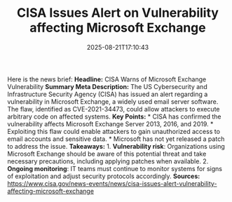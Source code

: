 ﻿---
title: "CISA Issues Alert on Vulnerability affecting Microsoft Exchange"
date: "2025-08-21T17:10:43"
category: "Markets"
summary: ""
slug: "cisa issues alert on vulnerability affecting microsoft excha"
source_urls:
  - "https://www.cisa.gov/news-events/news/cisa-issues-alert-vulnerability-affecting-microsoft-exchange"
seo:
  title: "CISA Issues Alert on Vulnerability affecting Microsoft Exchange | Hash n Hedge"
  description: ""
  keywords: ["news", "markets", "brief"]
---
Here is the news brief:  **Headline:** CISA Warns of Microsoft Exchange Vulnerability  **Summary Meta Description:** The US Cybersecurity and Infrastructure Security Agency (CISA) has issued an alert regarding a vulnerability in Microsoft Exchange, a widely used email server software. The flaw, identified as CVE-2021-34473, could allow attackers to execute arbitrary code on affected systems.  **Key Points:**  * CISA has confirmed the vulnerability affects Microsoft Exchange Server 2013, 2016, and 2019. * Exploiting this flaw could enable attackers to gain unauthorized access to email accounts and sensitive data. * Microsoft has not yet released a patch to address the issue.  **Takeaways:**  1. **Vulnerability risk**: Organizations using Microsoft Exchange should be aware of this potential threat and take necessary precautions, including applying patches when available. 2. **Ongoing monitoring**: IT teams must continue to monitor systems for signs of exploitation and adjust security protocols accordingly.  **Sources:**  https://www.cisa.gov/news-events/news/cisa-issues-alert-vulnerability-affecting-microsoft-exchange 
